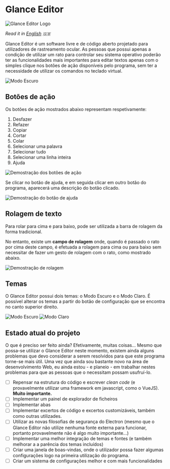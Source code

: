 # Glance Editor

![Glance Editor Logo](/docs/img/glance_editor_logo_banner.png)

*Read it in [English](README.md) 🇬🇧*

Glance Editor é um software livre e de código aberto projetado para utilizadores de rastreamento ocular. As pessoas que possui apenas a condição de utilizar um rato para controlar seu sistema operativo poderão ter as funcionalidades mais importantes para editar textos apenas com o simples clique nos botões de ação disponíveis pelo programa, sem ter a necessidade de utilizar os comandos no teclado virtual.

![Modo Escuro](/docs/img/dark_mode.png)

## Botões de ação

Os botões de ação mostrados abaixo representam respetivamente:

1. Desfazer
2. Refazer
3. Copiar
4. Cortar
5. Colar
6. Selecionar uma palavra
7. Selecionar tudo
8. Selecionar uma linha inteira
9. Ajuda

![Demostração dos botões de ação](/docs/img/img_action_buttons.png)

Se clicar no botão de ajuda, e em seguida clicar em outro botão do programa, aparecerá uma descrição do botão clicado.

![Demostração do botão de ajuda](/docs/img/help_button_demostration.gif)


## Rolagem de texto

Para rolar para cima e para baixo, pode ser utilizada a barra de rolagem da forma tradicional.

No entanto, existe um **campo de rolagem** onde, quando é passado o rato por cima deste campo, é efetuada a rolagem para cima ou para baixo sem necessitar de fazer um gesto de rolagem com o rato, como mostrado abaixo.

![Demostração de rolagem](/docs/img/scroll_demonstration.gif)

## Temas

O Glance Editor possui dois temas: o Modo Escuro e o Modo Claro.
É possível alterar os temas a partir do botão de configuração que se encontra no canto superior direito.

![Modo Escuro](/docs/img/dark_mode.png)
![Modo Claro](/docs/img/light_mode.png)

## Estado atual do projeto

O que é preciso ser feito ainda? Efetivamente, muitas coisas...
Mesmo que possa-se utilizar o Glance Editor neste momento, existem ainda alguns problemas que devo considerar a serem resolvidos para que este programa torne-se mais útil. Uma vez que ainda sou bastante novo na área de desenvolvimento Web, eu ainda estou - e planeio - em trabalhar nestes problemas para que as pessoas que o necessitam possam usufruí-lo.

- [ ] Repensar na estrutura do código e escrever *clean code* (e provavelmente utilizar uma framework em javascript, como o VueJS). **Muito importante.**
- [ ] Implementar um painel de explorador de ficheiros
- [ ] Implementar abas
- [ ] Implementar excertos de código e excertos customizáveis, também como outras utilizades.
- [ ] Utilizar as novas filosofias de segurança do Electron (mesmo que o Glance Editor não utilize nenhuma fonte externa para funcionar, portanto provavelmente não é algo muito importante...)
- [ ] Implementar uma melhor integração de temas e fontes (e também melhorar a a parência dos temas incluídos)
- [ ] Criar uma janela de boas-vindas, onde o utilizador possa fazer algumas configurações logo na primeira utilização do programa.
- [ ] Criar um sistema de configurações melhor e com mais funcionalidades
